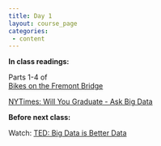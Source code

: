 ```yaml
---
title: Day 1
layout: course_page
categories:
 - content
---
```


**In class readings:**

Parts 1-4 of  
[Bikes on the Fremont Bridge](https://www.seattlebikeblog.com/2014/06/09/a-statistical-analysis-of-biking-on-the-fremont-bridge-part-1-overview/)

[NYTimes: Will You Graduate - Ask Big Data](https://www.nytimes.com/2017/02/02/education/edlife/will-you-graduate-ask-big-data.html)

**Before next class:**

Watch: 
[TED: Big Data is Better Data](https://www.ted.com/talks/kenneth_cukier_big_data_is_better_data)
